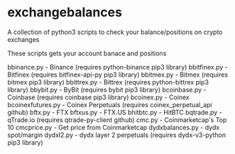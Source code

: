 # exchangebalances
A collection of python3 scripts to check your balance/positions on crypto exchanges

These scripts gets your account banace and positions

bbinance.py - Binance (requires python-binance pip3 library)
bbitfinex.py - Bitfinex (requires bitfinex-api-py pip3 library)
bbitmex.py - Bitmex (requires bitmex pip3 library)
bbittrex.py - Bittrex (requires python-bittrex pip3 library)
bbybit.py - ByBit (requires bybit pip3 library)
bcoinbase.py - Coinbase (requires coinbase pip3 library)
bcoinex.py - Coinex
bcoinexfutures.py - Coinex Perpetuals (requires coinex_perpetual_api github)
bftx.py - FTX
bftxus.py - FTX.US
bhitbtc.py - HitBTC
bqtrade.py - qTrade.io (requires qtrade-py-client github)
cmc.py - Coinmarketcap's Top 10
cmcprice.py - Get price from Coinmarketcap
dydxbalances.py - dydx spot/margin
dydxl2.py - dydx layer 2 perpetuals (requires dydx-v3-python pip3 library)

